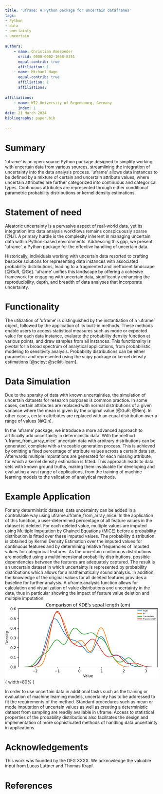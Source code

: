 ```yaml
---
title: 'uframe: A Python package for uncertain dataframes'
tags:
- Python
- data
- unertainty
- uncertain

authors:
	- name: Christian Amesoeder
	  orcid: 0000-0002-1668-8351
	  equal-contrib: true
	  affiliation: 1 
	- name: Michael Hagn
	  equal-contrib: true 
	  affiliation: 1 
	  affiliations:

affiliations:
	- name: WI2 University of Regensburg, Germany
	  index: 1
date: 21 March 2024
bibliography: paper.bib

---
```


# Summary

'uframe' is an open-source Python package designed to simplify working with uncertain data from various sources, streamlining the integration of uncertainty into the data analysis process. 
'uframe' allows data instances to be defined by a mixture of certain and uncertain attribute values, where uncertain attributes are further categorized into continuous and categorical types. Continuous attributes are represented through either conditional parametric probability distributions or kernel density estimations. 


# Statement of need

Aleatoric uncertainty is a pervasive aspect of real-world data, yet its integration into data analysis workflows remains conspicuously sparse [@Li]. A primary hurdle is the complexity inherent in managing uncertain data within Python-based environments. Addressing this gap, we present 'uframe', a Python package for the effective handling of uncertain data.

Historically, individuals working with uncertain data resorted to crafting bespoke solutions for representing data instances with associated probability distributions, leading to a fragmented and inefficient landscape [@GuR, @Ge]. 'uframe' unifies this landscape by offering a cohesive framework for engaging with uncertain data, significantly enhancing the reproducibility, depth, and breadth of data analyses that incorporate uncertainty.


# Functionality 

The utilization of ‘uframe’ is distinguished by the instantiation of a ‘uframe’ object, followed by the application of its built-in methods. These methods enable users to access statistical measures such as mode or expected value for each data instance, evaluate the probability density function at various points, and draw samples from all instances. This functionality is pivotal for a broad spectrum of analytical applications, from probabilistic modeling to sensitivity analysis. Probability distributions can be either parametric and represented using the scipy package or kernel density estimations [@scipy; @scikit-learn]. 


# Data Simulation 

Due to the sparsity of data with known uncertainties, the simulation of uncertain datasets for research purposes is common practice. In some cases, certain attributes are replaced with normal distributions of a given variance where the mean is given by the original value [@GuR; @Ren]. In other cases, certain attributes are replaced with an equal distribution over a range of values [@Qin]. 

In the ‘uframe’ package, we introduce a more advanced approach to artificially add uncertainty in deterministic data. With the method ’uframe_from_array_mice’ uncertain data with arbitrary distributions can be generated, complete with a traceable generation process. This is achieved by omitting a fixed percentage of attribute values across a certain data set. Afterwards multiple imputations are generated for each missing attribute, for which a kernel density estimation is fitted. This approach leads to data sets with known ground truths, making them invaluable for developing and evaluating a vast range of applications, from the training of machine learning models to the validation of analytical methods.


# Example Application 

For any deterministic dataset, data uncertainty can be added in a controllable way using uframe.uframe_from_array_mice. In the application of this function, a user-determined percentage of all feature values in the dataset is deleted. For each deleted value, multiple values are imputed using Multiple Imputation by Chained Equations (MICE) before a probability distribution is fitted over these imputed values. The probability distribution is obtained by Kernel Density Estimation over the imputed values for continuous features and by determining relative frequencies of imputed values for categorical features. As the uncertain continuous distributions are modelled using a multidimensional probability distributions, possible dependencies between the features are adequately captured. The result is an uncertain dataset in which uncertainty is represented by probability distributions which allows for a mathematically sound analysis. In addition, the knowledge of the original values for all deleted features provides a baseline for further analysis. 
A uframe.analysis function allows for calculation and visualization of value distributions and uncertainty in the data, thus in particular showing the impact of feature value deletion and multiple imputation. 
![Excerpt of the 'uframe' built-in analysis functionality showing the smoothed distribution of the variable sepal length of the Iris Dataset for the original values, the modal values and the expected values.](example.png){ width=80% }

In order to use uncertain data in additional tasks such as the training or evaluation of machine learning models, uncertainty has to be addressed to fit the requirements of the method. Standard procedures such as mean or mode imputation of uncertain values as well as creating a deterministic dataset from sampling are readily available in uframe. Access to statistical properties of the probability distributions also facilitates the design and implementation of more sophisticated methods of handling data uncertainty in applications. 



# Acknowledgements

This work was founded by the DFG XXXX. 
We acknowledge the valuable input from Lucas Luttner and Thomas Krapf.

# References
